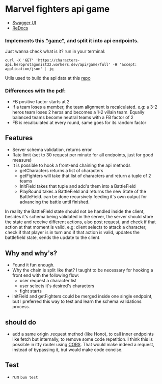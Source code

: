 # Marvel fighters api game
- [Swagger UI](https://characters-api.heroprotagonist32.workers.dev/)
- [ReDocs](https://characters-api.heroprotagonist32.workers.dev/docs)
### Implements this ["game"](./specs/implementation.pdf), and split it into api endpoints.

Just wanna check what is it? run in your terminal:
```
curl -X 'GET' 'https://characters-api.heroprotagonist32.workers.dev/api/game/full' -H 'accept: application/json' | jq
 ```

Utils used to build the api data at this [repo](https://github.com/carafelix/marvel-api-utils)

### Differences with the pdf:
- FB positive factor starts at 2
- If a team loses a member, the team alignment is recalculated. e.g: a 3-2 heros team loses 2 heros and becomes a 1-2 villain team. Equally balanced teams become neutral teams with a FB factor of 2
- FB is recalculated at every round, same goes for its random factor

## Features
- Server schema validation, returns error
- Rate limit (set to 30 request per minute for all endpoints, just for good measure)
- It is possible to hook a front-end chaining the api methods
    - getCharacters returns a list of characters
    - getFighters will take that list of characters and return a tuple of 2 teams
    - InitField takes that tuple and add's them into a BattleField
    - PlayRound takes a BattleField and returns the new State of the BattleField. can be done recursively feeding it's own output for advancing the battle until finished.

In reality the BattleField state should not be handled inside the client, besides it's schema being validated in the server, the server should store the state and receive different actions, also post request, and check if that action at that moment is valid, e.g: client selects to attack a character, check if that player is in turn and if that action is valid, updates the battlefield state, sends the update to the client.   

## Why and why's?
- Found it fun enough. 
- Why the chain is split like that? I taught to be necessary for hooking a front end with the following flow:
    - user request a character list
    - user selects it's desired's characters
    - fight starts
- initField and getFighters could be merged inside one single endpoint, but I preferred this way to test and learn the schema validations process.

## should do
- add a same origin .request method (like Hono), to call inner endpoints like fetch but internally, to remove some code repetition. I think this is possible in itty router using [CORS](https://itty.dev/itty-router/cors). That would make indeed a request, instead of bypassing it, but would make code concise.

## Test
- run ```bun test```

